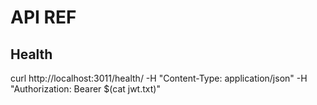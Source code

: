 # API REF

## Health
curl http://localhost:3011/health/ -H "Content-Type: application/json" -H "Authorization: Bearer $(cat jwt.txt)"

## 